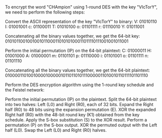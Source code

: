 To encrypt the word "CHAmpion" using 1-round DES with the key "VIcTorY", we need to perform the following steps:

Convert the ASCII representation of the key "VIcTorY" to binary:
V: 01010110
I: 01001001
c: 01100011
T: 01010100
o: 01101111
r: 01110010
Y: 01011001

Concatenating all the binary values together, we get the 64-bit key: 01010110010010010110001101010100011011110111001001011001

Perform the initial permutation (IP) on the 64-bit plaintext:
C: 01000011
H: 01001000
A: 01000001
m: 01101101
p: 01110000                                                                                                                                                                                                         i: 01101001
o: 01101111
n: 01101110

Concatenating all the binary values together, we get the 64-bit plaintext: 0100001101001000010000010110110101110000011010010110111101101110

Perform the DES encryption algorithm using the 1-round key schedule and the Feistel network:

Perform the initial permutation (IP) on the plaintext.
Split the 64-bit plaintext into two halves: Left (L0) and Right (R0), each of 32 bits.
Expand the Right half (R0) to 48 bits using the expansion permutation (E).
XOR the expanded Right half (R0) with the 48-bit round key (K1) obtained from the key schedule.
Apply the S-box substitution (S) to the XOR result.
Perform a permutation (P) on the S-box output.
XOR the permuted output with the Left half (L0).
Swap the Left (L0) and Right (R0) halves.